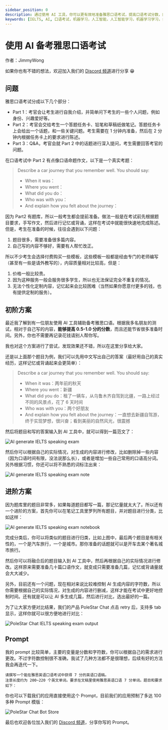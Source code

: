 ```yaml
---
sidebar_position: 0
description: 通过使用 AI 工具，你可以更有效地准备雅思口语考试，提高口语考试分数，同时节省备考时间。本文将向你介绍如何使用 AI 工具来备考雅思口语考试，以及如何利用 PoleStar Chat 等工具来提高你的口语水平。
keywords: [IELTS, AI, 口语考试，机器学习，人工智能，人工智能学习，机器学习学习，如何备考雅思口语考试，AI 备考雅思，A 备考，PoleStar Chat, AI Tool, AI 最佳实践，AI user case, AI 应用案例，AI 应用场景，AI 应用实战]
---
```


# 使用 AI 备考雅思口语考试

作者：JimmyWong

如果你也有不错的想法，欢迎加入我们的 [Discord 频道](https://discord.gg/B7Z7wjuUPg)进行分享 😁

## 问题

雅思口语考试分成以下几个部分：

- Part 1：考官会让考生进行自我介绍，并简单问下考生的一些个人问题，例如身份、兴趣爱好等。
- Part 2：考官会交给考生一个答题任务卡、铅笔和草稿纸做笔记。答题任务卡上会给出一个话题，和一些关键问题。考生需要在 1 分钟内准备，然后在 2 分钟内根据任务卡上的要求进行陈述。
- Part 3：Q&A，考官会就 Part 2 中的话题进行深入提问，考生需要回答考官的问题。

在口语考试中 Part 2 有点像口语命题作文，以下是一个真实考题：

> Describe a car journey that you remember well. You should say:
> - When it was：
> - Where you went：
> - What did you do：
> - Who was with you：
> - And explain how you felt about the journey：

因为 Part2 有题库，所以一般考生都会提前准备。做法一般是在考试前先根据题目要求，手写作文，然后进行记忆或背诵，这样在考试中就能很快速地完成陈述。但是，考生在准备的时候，往往会遇到以下问题：
1. 题目很多，需要准备很多篇内容。
2. 自己写的内容不够好，需要有人帮忙改正。

所以不少考生会选择付费购买一些模板，这些模板一般都是经由专门的老师编写（甚至有一些是请外教写的），内容质量相对比较高，但是：

1. 价格一般比较贵。
2. 因为这种服务一般会服务很多学生，所以也无法保证完全不重复的情况。
3. 无法个性化定制内容，记忆起来会比较困难（当然如果你愿意付更多的钱，也有提供定制的服务）。

## 初阶方案

最近我了解到有一位朋友使用 AI 工具辅助备考雅思口语。根据我多名朋友的测试，相对于自己写的内容，**能够提高 0.5-1.0 分的分数**，而且还能节省很多准备时间。另外，你也不需要再记录花钱请别人帮你写。

我也对这个方案进行了尝试，发现效果还不错，所以在这里分享给大家。

还是以上面那个题目为例，我们可以先用中文写出自己的答案（最好用自己的真实经历，这样记忆或背诵起来会更简单）：

> Describe a car journey that you remember well. You should say:
> - When it was：两年前的秋天
> - Where you went：新疆
> - What did you do：租了一辆车，从乌鲁木齐自驾到北疆，一路上经过不同的风景点，花了 6 天时间
> - Who was with you：两个好朋友
> - And explain how you felt about the journey：一直想去新疆自驾游，终于实现梦想，很兴奋；看到美丽的自然风光，很震撼

然后将题目和写的答案输入到 AI 工具中，就可以得到一篇范文了：

![AI generate IELTS speaking exam](../assets/img/ielts-01.png)

然后你可以根据自己的实际情况，对生成的内容进行修改，比如删除掉一些内容（因为口语时间有限，没法说那么长），或者是增加一些自己常用的口语高分词。另外根据习惯，你还可以将不熟悉的词标注出来：

![AI generate IELTS speaking exam note](../assets/img/ielts-05.png)

## 进阶方案

因为题库里的题目非常多，如果每道题目都写一篇，那记忆量就太大了。所以还有一个进阶的方案，首先你可以在笔记工具里罗列所有题目，并对题目进行分类，比如这样：

![AI generate IELTS speaking exam notebook](../assets/img/ielts-02.png)

完成分类后，你可以将类似的题目进行归类，比如上图中，最后两个题目是有相关性的，一个是汽车旅行，一个是城市。那你准备的话题就可以是开车去某个著名城市旅行。

然后你可以将融合后的题目输入到 AI 工具中，然后再根据自己的实际情况进行修改。这样原来需要准备几十篇口语作文，就变成只需要准备几篇，记忆或背诵量就会大大减少。

另外，目前还有一个问题，现在相对来说比较难控制 AI 生成内容的字符数，所以你需要根据自己的实际情况，对生成的内容进行删减，这样才能在考试中更好地控制时间。还有就是可以让 AI 多生成几篇，然后进行对比，选出最好的一篇。

为了让大家方便对比结果，我们的产品 PoleStar Chat 点击 retry 后，支持多 tab 显示，这样你就可以很方便地进行对比：

![PoleStar Chat IELTS speaking exam output](../assets/img/ielts-03.png)


## Prompt

我的 prompt 比较简单，主要的变量是分数和字符数，你可以根据自己的需求进行更改。不过字符数控制很不准确，我试了几种方法都不是很理想，后续有好的方法我会再迭代一下。

```
请撰写一个能在雅思英语口语考试中获得 7 分的英语口语稿。
注意长度约为 200~220 个英文单词。要求在文稿里使用雅思英语口语 7 分单词。题目和要求如下：
```

你也可以下载我们的应用直接使用这个 Prompt，目前我们的应用预制了多达 100 多种 Prompt 模版：

![PoleStar Chat Bot Store](../assets/img/ielts-04.png)

最后也欢迎各位加入我们的 [Discord 频道](https://discord.gg/B7Z7wjuUPg)，分享你写的 Prompt。